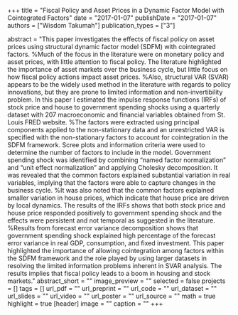 +++
title = "Fiscal Policy and Asset Prices in a Dynamic Factor Model
with Cointegrated Factors"
date = "2017-01-07"
publishDate = "2017-01-07"
authors = ["Wisdom Takumah"]
publication_types = ["3"]

abstract = "This paper investigates the effects of fiscal policy on asset prices using structural dynamic factor model (SDFM) with cointegrated factors. %Much of the focus in the literature were on monetary policy and asset prices, with little attention to fiscal policy. The literature highlighted the importance of asset markets over the business cycle, but little focus on how fiscal policy actions impact asset prices.  %Also, structural VAR (SVAR) appears to be the widely used method in the literature with regards to policy innovations, but they are prone to limited information and non-invertibility problem. In this paper I estimated the impulse response functions (IRFs) of stock price and house to government spending shocks using a quarterly dataset with 207 macroeconomic and financial variables obtained from St. Louis FRED website. %The factors were extracted using principal components applied to the non-stationary data and an unrestricted VAR is specified with the non-stationary factors to account for cointegration in the SDFM framework. Scree plots and information criteria were used to determine the number of factors to include in the model. Government spending shock was identified by combining “named factor normalization” and “unit effect normalization” and applying Cholesky decomposition. It was revealed that the common factors explained substantial variation in real variables, implying that the factors were able to capture changes in the business cycle. %It was also noted that the common factors explained smaller variation in house prices, which indicate that house price are driven by local dynamics. The results of the IRFs shows that both stock price and house price responded positively to government spending shock and the effects were persistent and not temporal as suggested in the literature. %Results from forecast error variance decomposition shows that government spending shock explained high percentage of the forecast error variance in real GDP, consumption, and fixed investment. This paper highlighted the importance of allowing cointegration among factors within the SDFM framework and the role played by using larger datasets in resolving the limited information problems inherent in SVAR analysis. The results implies that fiscal policy leads to a boom in housing and stock markets."
abstract_short = ""
image_preview = ""
selected = false
projects = []
tags = []
url_pdf = ""
url_preprint = ""
url_code = ""
url_dataset = ""
url_slides = ""
url_video = ""
url_poster = ""
url_source = ""
math = true
highlight = true
[header]
image = ""
caption = ""
+++

